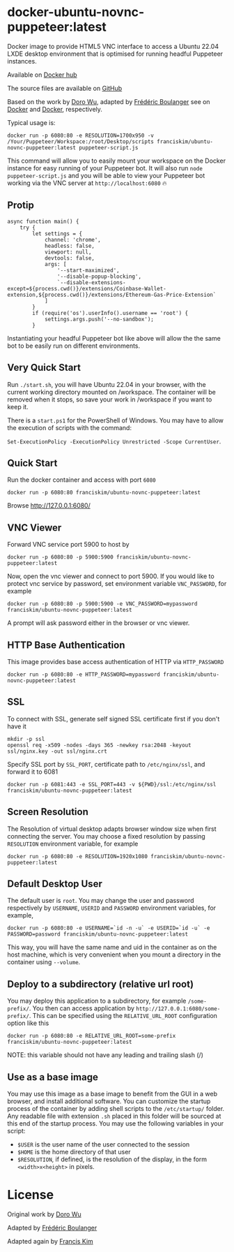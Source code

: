 docker-ubuntu-novnc-puppeteer:latest
===================

Docker image to provide HTML5 VNC interface to access a Ubuntu 22.04 LXDE desktop environment that is optimised for running headful Puppeteer instances.

Available on [Docker hub](https://hub.docker.com/r/franciskim/ubuntu-novnc-puppeteer)

The source files are available on [GitHub](https://github.com/Frederic-Boulanger-UPS/docker-ubuntu-novnc)

Based on the work by [Doro Wu](https://github.com/fcwu), adapted by [Frédéric Boulanger](https://github.com/Frederic-Boulanger-UPS)
 see on [Docker](https://hub.docker.com/r/dorowu/ubuntu-desktop-lxde-vnc/) and [Docker](https://hub.docker.com/r/fredblgr/ubuntu-novnc), respectively.


Typical usage is:

```
docker run -p 6080:80 -e RESOLUTION=1700x950 -v /Your/Puppeteer/Workspace:/root/Desktop/scripts franciskim/ubuntu-novnc-puppeteer:latest puppeteer-script.js
```

This command will allow you to easily mount your workspace on the Docker instance for easy running of your Puppeteer bot. It will also run `node puppeteer-script.js` and you will be able to view your Puppeteer bot working via the VNC server at `http://localhost:6080` 🔥

Protip
----------------
```
async function main() {
    try {
        let settings = {
            channel: 'chrome',
            headless: false,
            viewport: null,
            devtools: false,
            args: [
                '--start-maximized',
                '--disable-popup-blocking',
                `--disable-extensions-except=${process.cwd()}/extensions/Coinbase-Wallet-extension,${process.cwd()}/extensions/Ethereum-Gas-Price-Extension`
            ]
        }
        if (require('os').userInfo().username == 'root') {
            settings.args.push('--no-sandbox');
        }
```
Instantiating your headful Puppeteer bot like above will allow the the same bot to be easily run on different environments.


Very Quick Start
----------------
Run ```./start.sh```, you will have Ubuntu 22.04 in your browser, with the current working directory mounted on /workspace. The container will be removed when it stops, so save your work in /workspace if you want to keep it.

There is a ```start.ps1``` for the PowerShell of Windows. You may have to allow the execution of scripts with the command:

```Set-ExecutionPolicy -ExecutionPolicy Unrestricted -Scope CurrentUser```.

Quick Start
-------------------------
Run the docker container and access with port `6080`

```
docker run -p 6080:80 franciskim/ubuntu-novnc-puppeteer:latest
```

Browse http://127.0.0.1:6080/


VNC Viewer
------------------

Forward VNC service port 5900 to host by

```
docker run -p 6080:80 -p 5900:5900 franciskim/ubuntu-novnc-puppeteer:latest
```

Now, open the vnc viewer and connect to port 5900. If you would like to protect vnc service by password, set environment variable `VNC_PASSWORD`, for example

```
docker run -p 6080:80 -p 5900:5900 -e VNC_PASSWORD=mypassword franciskim/ubuntu-novnc-puppeteer:latest
```

A prompt will ask password either in the browser or vnc viewer.

HTTP Base Authentication
---------------------------

This image provides base access authentication of HTTP via `HTTP_PASSWORD`

```
docker run -p 6080:80 -e HTTP_PASSWORD=mypassword franciskim/ubuntu-novnc-puppeteer:latest
```

SSL
--------------------

To connect with SSL, generate self signed SSL certificate first if you don't have it

```
mkdir -p ssl
openssl req -x509 -nodes -days 365 -newkey rsa:2048 -keyout ssl/nginx.key -out ssl/nginx.crt
```

Specify SSL port by `SSL_PORT`, certificate path to `/etc/nginx/ssl`, and forward it to 6081

```
docker run -p 6081:443 -e SSL_PORT=443 -v ${PWD}/ssl:/etc/nginx/ssl franciskim/ubuntu-novnc-puppeteer:latest
```

Screen Resolution
------------------

The Resolution of virtual desktop adapts browser window size when first connecting the server. You may choose a fixed resolution by passing `RESOLUTION` environment variable, for example

```
docker run -p 6080:80 -e RESOLUTION=1920x1080 franciskim/ubuntu-novnc-puppeteer:latest
```

Default Desktop User
--------------------

The default user is `root`. You may change the user and password respectively by `USERNAME`, `USERID` and `PASSWORD` environment variables, for example,

```
docker run -p 6080:80 -e USERNAME=`id -n -u` -e USERID=`id -u` -e PASSWORD=password franciskim/ubuntu-novnc-puppeteer:latest
```

This way, you will have the same name and uid in the container as on the host machine, which is very convenient when you mount a directory in the container using ```--volume```.


Deploy to a subdirectory (relative url root)
--------------------------------------------

You may deploy this application to a subdirectory, for example `/some-prefix/`. You then can access application by `http://127.0.0.1:6080/some-prefix/`. This can be specified using the `RELATIVE_URL_ROOT` configuration option like this

```
docker run -p 6080:80 -e RELATIVE_URL_ROOT=some-prefix franciskim/ubuntu-novnc-puppeteer:latest
```

NOTE: this variable should not have any leading and trailing slash (/)

Use as a base image
-------------------
You may use this image as a base image to benefit from the GUI in a web browser, and install additional software.
You can customize the startup process of the container by adding shell scripts to the ```/etc/startup/``` folder. Any readable file with extension ```.sh``` placed in this folder will be sourced at this end of the startup process. You may use the following variables in your script:
* ```$USER``` is the user name of the user connected to the session
* ```$HOME``` is the home directory of that user
* ```$RESOLUTION```, if defined, is the resolution of the display, in the form ```<width>x<height>``` in pixels.


License
==================

Original work by [Doro Wu](https://github.com/fcwu)

Adapted by [Frédéric Boulanger](https://github.com/Frederic-Boulanger-UPS)

Adapted again by [Francis Kim](https://github.com/franciskim)
